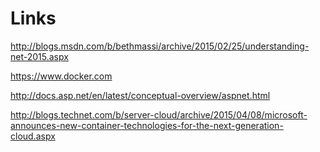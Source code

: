 # Links
http://blogs.msdn.com/b/bethmassi/archive/2015/02/25/understanding-net-2015.aspx

https://www.docker.com

http://docs.asp.net/en/latest/conceptual-overview/aspnet.html

http://blogs.technet.com/b/server-cloud/archive/2015/04/08/microsoft-announces-new-container-technologies-for-the-next-generation-cloud.aspx

